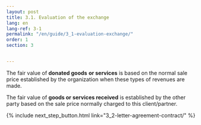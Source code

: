 ```yaml
---
layout: post
title: 3.1. Evaluation of the exchange
lang: en
lang-ref: 3-1
permalink: "/en/guide/3_1-evaluation-exchange/"
order: 1
section: 3


---
```

The fair value of **donated goods** **or services** is based on the normal sale price established by the organization when these types of revenues are made.

The fair value of **goods or services received** is established by the other party based on the sale price normally charged to this client/partner.

{% include next_step_button.html link="3_2-letter-agreement-contract/" %}
